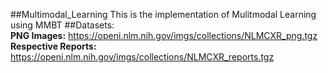 ##Multimodal_Learning
 This is the implementation of Mulitmodal Learning using MMBT 
##Datasets:<br>
<b>PNG Images:</b> https://openi.nlm.nih.gov/imgs/collections/NLMCXR_png.tgz <br>
<b>Respective Reports:</b> https://openi.nlm.nih.gov/imgs/collections/NLMCXR_reports.tgz
